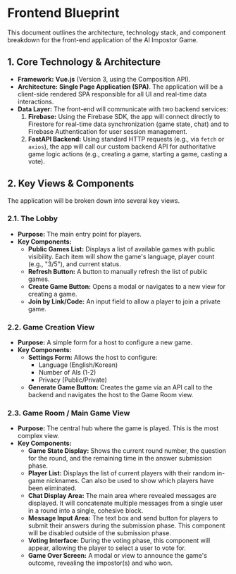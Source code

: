 # Frontend Blueprint

This document outlines the architecture, technology stack, and component breakdown for the front-end application of the AI Impostor Game.

## 1. Core Technology & Architecture

*   **Framework:** **Vue.js** (Version 3, using the Composition API).
*   **Architecture:** **Single Page Application (SPA)**. The application will be a client-side rendered SPA responsible for all UI and real-time data interactions.
*   **Data Layer:** The front-end will communicate with two backend services:
    1.  **Firebase:** Using the Firebase SDK, the app will connect directly to Firestore for real-time data synchronization (game state, chat) and to Firebase Authentication for user session management.
    2.  **FastAPI Backend:** Using standard HTTP requests (e.g., via `fetch` or `axios`), the app will call our custom backend API for authoritative game logic actions (e.g., creating a game, starting a game, casting a vote).

## 2. Key Views & Components

The application will be broken down into several key views.

### 2.1. The Lobby

*   **Purpose:** The main entry point for players.
*   **Key Components:**
    *   **Public Games List:** Displays a list of available games with public visibility. Each item will show the game's language, player count (e.g., "3/5"), and current status.
    *   **Refresh Button:** A button to manually refresh the list of public games.
    *   **Create Game Button:** Opens a modal or navigates to a new view for creating a game.
    *   **Join by Link/Code:** An input field to allow a player to join a private game.

### 2.2. Game Creation View

*   **Purpose:** A simple form for a host to configure a new game.
*   **Key Components:**
    *   **Settings Form:** Allows the host to configure:
        *   Language (English/Korean)
        *   Number of AIs (1-2)
        *   Privacy (Public/Private)
    *   **Generate Game Button:** Creates the game via an API call to the backend and navigates the host to the Game Room view.

### 2.3. Game Room / Main Game View

*   **Purpose:** The central hub where the game is played. This is the most complex view.
*   **Key Components:**
    *   **Game State Display:** Shows the current round number, the question for the round, and the remaining time in the answer submission phase.
    *   **Player List:** Displays the list of current players with their random in-game nicknames. Can also be used to show which players have been eliminated.
    *   **Chat Display Area:** The main area where revealed messages are displayed. It will concatenate multiple messages from a single user in a round into a single, cohesive block.
    *   **Message Input Area:** The text box and send button for players to submit their answers during the submission phase. This component will be disabled outside of the submission phase.
    *   **Voting Interface:** During the voting phase, this component will appear, allowing the player to select a user to vote for.
    *   **Game Over Screen:** A modal or view to announce the game's outcome, revealing the impostor(s) and who won.
